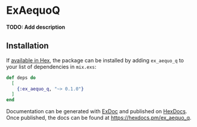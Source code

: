 # ExAequoQ

**TODO: Add description**

## Installation

If [available in Hex](https://hex.pm/docs/publish), the package can be installed
by adding `ex_aequo_q` to your list of dependencies in `mix.exs`:

```elixir
def deps do
  [
    {:ex_aequo_q, "~> 0.1.0"}
  ]
end
```

Documentation can be generated with [ExDoc](https://github.com/elixir-lang/ex_doc)
and published on [HexDocs](https://hexdocs.pm). Once published, the docs can
be found at <https://hexdocs.pm/ex_aequo_q>.

